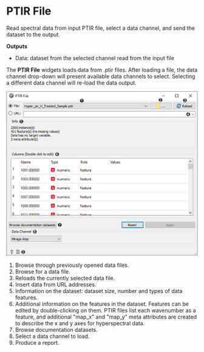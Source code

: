 PTIR File
=========

Read spectral data from input PTIR file, select a data channel, and send the dataset to the output.

**Outputs**

 - Data: dataset from the selected channel read from the input file

The **PTIR File** widgets loads data from .ptir files. After loading a file, the data channel drop-down will
present available data channels to select. Selecting a different data channel will re-load the data output.

![](images/PTIRFile-stamped.png)

1. Browse through previously opened data files.
2. Browse for a data file.
3. Reloads the currently selected data file.
4. Insert data from URL addresses.
5. Information on the dataset: dataset size, number and types of data features.
6. Additional information on the features in the dataset. Features can be edited by double-clicking on
them. PTIR files list each wavenumber as a feature, and additional "map_x" and "map_y" meta
attributes are created to describe the x and y axes for hyperspectral data.
7. Browse documentation datasets.
8. Select a data channel to load.
9. Produce a report.
